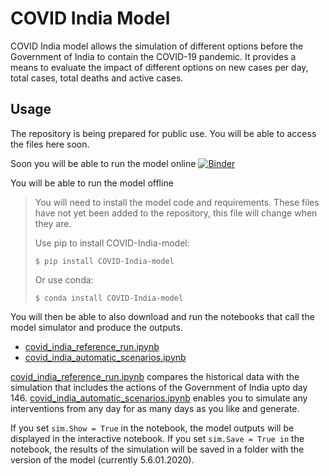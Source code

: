 # COVID India Model

COVID India model allows the simulation of different options before the Government of India to contain the COVID-19 pandemic. It provides a means to evaluate the impact of different options on new cases per day, total cases, total deaths and active cases.  


## Usage
The repository is being prepared for public use. You will be able to access the files here soon.

Soon you will be able to run the model online 
[![Binder](https://mybinder.org/badge_logo.svg)](https://mybinder.org/v2/gh/AnupamSaraph/COVID-Simulation/master)

You will be able to run the model offline 
>You will need to install the model code and requirements. These files have not yet been added to the repository, this file will change when they are.
>
> Use pip to install COVID-India-model:
>
>
>    `$ pip install COVID-India-model`
>
> Or use conda:
>
>   `$ conda install COVID-India-model`
>
>
You will then be able to also download and run the notebooks that call the model simulator and produce the outputs.

* [covid_india_reference_run.ipynb]()
* [covid_india_automatic_scenarios.ipynb]()

[covid_india_reference_run.ipynb]() compares the historical data with the simulation that includes the actions of the Government of India upto day 146. [covid_india_automatic_scenarios.ipynb]() enables you to simulate any interventions from any day for as many days as you like and generate.

If you set ```sim.Show = True``` in the notebook, the model outputs will be displayed in the interactive notebook. If you set ```sim.Save = True in``` the notebook, the results of the simulation will be saved in a folder with the version of the model (currently 5.6.01.2020).


